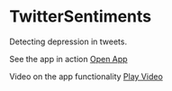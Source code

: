 # TwitterSentiments
Detecting depression in tweets.

See the app in action
[Open App](https://twitter-depression.herokuapp.com/)

Video on the app functionality
[Play Video](https://drive.google.com/file/d/1skXygq24XdkV1BRYUkgknbfcF-ImSUhg/view?usp=sharing)
